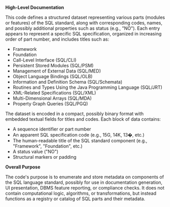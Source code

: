 **High-Level Documentation**

This code defines a structured dataset representing various parts (modules or features) of the SQL standard, along with corresponding codes, names, and possibly additional properties such as status (e.g., "NO"). Each entry appears to represent a specific SQL specification, organized in increasing order of part number, and includes titles such as:

- Framework
- Foundation
- Call-Level Interface (SQL/CLI)
- Persistent Stored Modules (SQL/PSM)
- Management of External Data (SQL/MED)
- Object Language Bindings (SQL/OLB)
- Information and Definition Schema (SQL/Schemata)
- Routines and Types Using the Java Programming Language (SQL/JRT)
- XML-Related Specifications (SQL/XML)
- Multi-Dimensional Arrays (SQL/MDA)
- Property Graph Queries (SQL/PGQ)

The dataset is encoded in a compact, possibly binary format with embedded textual fields for titles and codes. Each block of data contains:

- A sequence identifier or part number
- An apparent SQL specification code (e.g., 15G, 14K, 13�, etc.)
- The human-readable title of the SQL standard component (e.g., "Framework", "Foundation", etc.)
- A status value ("NO")
- Structural markers or padding

**Overall Purpose**

The code's purpose is to enumerate and store metadata on components of the SQL language standard, possibly for use in documentation generation, UI presentation, DBMS feature reporting, or compliance checks. It does not contain computational logic, algorithms, or transformations, but instead functions as a registry or catalog of SQL parts and their metadata.